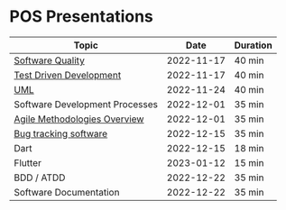 # POS Presentations

| Topic                          | Date       | Duration |
| ------------------------------ | ---------- | -------- |
| [Software Quality](software_quality/)               | 2022-11-17 | 40 min   |
| [Test Driven Development](test_driven_development/)        | 2022-11-17 | 40 min   |
| [UML](uml/)                            | 2022-11-24 | 40 min   |
| Software Development Processes | 2022-12-01 | 35 min   |
| [Agile Methodologies Overview](AgileSoftwareDevelopment/)   | 2022-12-01 | 35 min   |
| [Bug tracking software](Bug_tracking_software/)          | 2022-12-15 | 35 min   |
| Dart                           | 2022-12-15 | 18 min   |
| Flutter                        | 2023-01-12 | 15 min   |
| BDD / ATDD                     | 2022-12-22 | 35 min   |
| Software Documentation         | 2022-12-22 | 35 min   |

